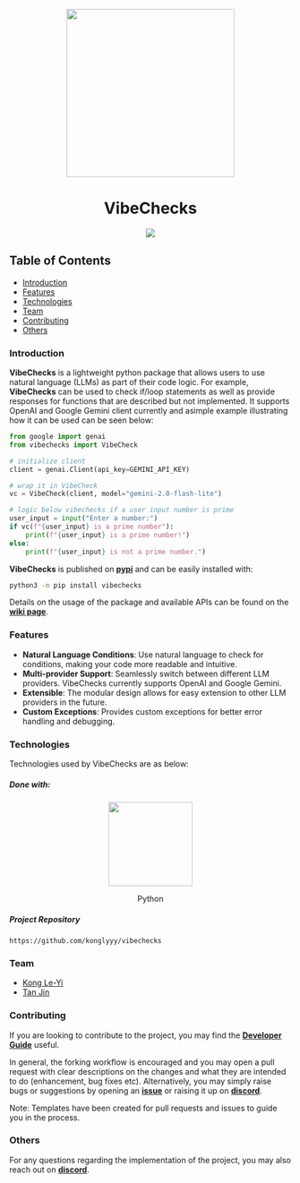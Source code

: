 <p align="center">
  <img width=300 src="https://raw.githubusercontent.com/konglyyy/vibechecks/main/assets/vibechecks.png" />
  <h1 align="center">VibeChecks</h1>
</p>

<p align="center">
  <a href="https://github.com/konglyyy/vibechecks/actions/workflows/ci-cd-pipeline.yml"> <img src="https://github.com/konglyyy/vibechecks/actions/workflows/ci-cd-pipeline.yml/badge.svg" /> </a>
</p>

## Table of Contents
* [Introduction](#introduction)
* [Features](#features)
* [Technologies](#technologies)
* [Team](#team)
* [Contributing](#contributing)
* [Others](#others)

### Introduction
**VibeChecks** is a lightweight python package that allows users to use natural language (LLMs) as part of their code logic. For example, **VibeChecks** can be used to check if/loop statements as well as provide responses for functions that are described but not implemented. It supports OpenAI and Google Gemini client currently and asimple example illustrating how it can be used can be seen below:
```python
from google import genai
from vibechecks import VibeCheck

# initialize client
client = genai.Client(api_key=GEMINI_API_KEY)

# wrap it in VibeCheck
vc = VibeCheck(client, model="gemini-2.0-flash-lite")

# logic below vibechecks if a user input number is prime
user_input = input("Enter a number:")
if vc(f"{user_input} is a prime number"):
    print(f"{user_input} is a prime number!")
else:
    print(f"{user_input} is not a prime number.")
```

**VibeChecks** is published on [**pypi**](https://pypi.org/project/vibechecks/) and can be easily installed with:
```bash
python3 -m pip install vibechecks
```
Details on the usage of the package and available APIs can be found on the [**wiki page**](https://github.com/konglyyy/vibechecks/wiki).

### Features
- **Natural Language Conditions**: Use natural language to check for conditions, making your code more readable and intuitive.
- **Multi-provider Support**: Seamlessly switch between different LLM providers. VibeChecks currently supports OpenAI and Google Gemini.
- **Extensible**: The modular design allows for easy extension to other LLM providers in the future.
- **Custom Exceptions**: Provides custom exceptions for better error handling and debugging.

### Technologies
Technologies used by VibeChecks are as below:
##### Done with:

<p align="center">
  <img height="150" width="150" src="https://logos-download.com/wp-content/uploads/2016/10/Python_logo_icon.png"/>
</p>
<p align="center">
Python
</p>

##### Project Repository
```
https://github.com/konglyyy/vibechecks
```

### Team
* [Kong Le-Yi](https://github.com/konglyyy)
* [Tan Jin](https://github.com/tjtanjin)

### Contributing
If you are looking to contribute to the project, you may find the [**Developer Guide**](https://github.com/konglyyy/vibechecks/blob/main/docs/DeveloperGuide.md) useful.

In general, the forking workflow is encouraged and you may open a pull request with clear descriptions on the changes and what they are intended to do (enhancement, bug fixes etc). Alternatively, you may simply raise bugs or suggestions by opening an [**issue**](https://github.com/konglyyy/vibechecks/issues) or raising it up on [**discord**](https://discord.gg/dBW35GBCPZ).

Note: Templates have been created for pull requests and issues to guide you in the process.

### Others
For any questions regarding the implementation of the project, you may also reach out on [**discord**](https://discord.gg/dBW35GBCPZ).

